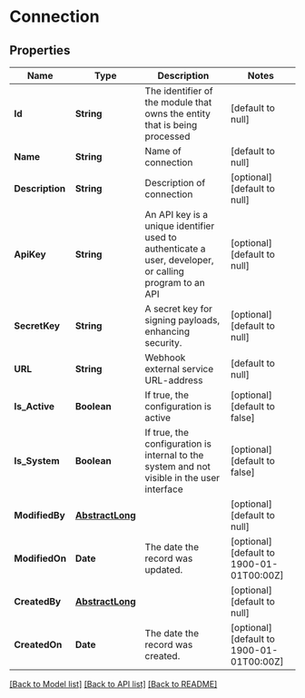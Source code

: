 # Connection
## Properties

| Name | Type | Description | Notes |
|------------ | ------------- | ------------- | -------------|
| **Id** | **String** | The identifier of the module that owns the entity that is being processed | [default to null] |
| **Name** | **String** | Name of connection | [default to null] |
| **Description** | **String** | Description of connection | [optional] [default to null] |
| **ApiKey** | **String** | An API key is a unique identifier used to authenticate a user, developer, or calling program to an API | [optional] [default to null] |
| **SecretKey** | **String** | A secret key for signing payloads, enhancing security. | [optional] [default to null] |
| **URL** | **String** | Webhook external service URL-address | [default to null] |
| **Is\_Active** | **Boolean** | If true, the configuration is active | [optional] [default to false] |
| **Is\_System** | **Boolean** | If true, the configuration is internal to the system and not visible in the user interface | [optional] [default to false] |
| **ModifiedBy** | [**AbstractLong**](AbstractLong.md) |  | [optional] [default to null] |
| **ModifiedOn** | **Date** | The date the record was updated. | [optional] [default to 1900-01-01T00:00Z] |
| **CreatedBy** | [**AbstractLong**](AbstractLong.md) |  | [optional] [default to null] |
| **CreatedOn** | **Date** | The date the record was created. | [optional] [default to 1900-01-01T00:00Z] |

[[Back to Model list]](../README.md#documentation-for-models) [[Back to API list]](../README.md#documentation-for-api-endpoints) [[Back to README]](../README.md)

